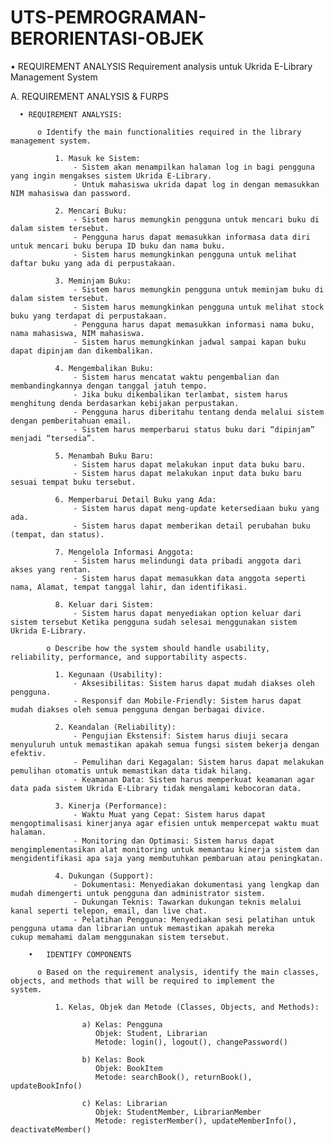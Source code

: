 # UTS-PEMROGRAMAN-BERORIENTASI-OBJEK

•	REQUIREMENT ANALYSIS
  Requirement analysis untuk Ukrida E-Library Management System

  A. REQUIREMENT ANALYSIS & FURPS

      • REQUIREMENT ANALYSIS:

          o	Identify the main functionalities required in the library management system.

              1. Masuk ke Sistem:
                  -	Sistem akan menampilkan halaman log in bagi pengguna yang ingin mengakses sistem Ukrida E-Library.
                  -	Untuk mahasiswa ukrida dapat log in dengan memasukkan NIM mahasiswa dan password.
    
              2. Mencari Buku:
                  -	Sistem harus memungkin pengguna untuk mencari buku di dalam sistem tersebut.
                  -	Pengguna harus dapat memasukkan informasa data diri untuk mencari buku berupa ID buku dan nama buku.
                  -	Sistem harus memungkinkan pengguna untuk melihat daftar buku yang ada di perpustakaan.
              
              3. Meminjam Buku:
                  -	Sistem harus memungkin pengguna untuk meminjam buku di dalam sistem tersebut.
                  -	Sistem harus memungkinkan pengguna untuk melihat stock buku yang terdapat di perpustakaan.
                  -	Pengguna harus dapat memasukkan informasi nama buku, nama mahasiswa, NIM mahasiswa.
                  -	Sistem harus memungkinkan jadwal sampai kapan buku dapat dipinjam dan dikembalikan.
              
              4. Mengembalikan Buku:
                  -	Sistem harus mencatat waktu pengembalian dan membandingkannya dengan tanggal jatuh tempo.
                  -	Jika buku dikembalikan terlambat, sistem harus menghitung denda berdasarkan kebijakan perpustakan.
                  -	Pengguna harus diberitahu tentang denda melalui sistem dengan pemberitahuan email.
                  -	Sistem harus memperbarui status buku dari “dipinjam” menjadi “tersedia”.
              
              5. Menambah Buku Baru:
                  -	Sistem harus dapat melakukan input data buku baru.
                  -	Sistem harus dapat melakukan input data buku baru sesuai tempat buku tersebut.
              
              6. Memperbarui Detail Buku yang Ada:
                  -	Sistem harus dapat meng-update ketersediaan buku yang ada.
                  -	Sistem harus dapat memberikan detail perubahan buku (tempat, dan status).
                  
              7. Mengelola Informasi Anggota:
                  -	Sistem harus melindungi data pribadi anggota dari akses yang rentan.
                  -	Sistem harus dapat memasukkan data anggota seperti nama, Alamat, tempat tanggal lahir, dan identifikasi.
                  
              8. Keluar dari Sistem:
                  -	Sistem harus dapat menyediakan option keluar dari sistem tersebut Ketika pengguna sudah selesai menggunakan sistem                        Ukrida E-Library.

            o Describe how the system should handle usability, reliability, performance, and supportability aspects.

              1. Kegunaan (Usability):
                  -	Aksesibilitas: Sistem harus dapat mudah diakses oleh pengguna.
                  -	Responsif dan Mobile-Friendly: Sistem harus dapat mudah diakses oleh semua pengguna dengan berbagai divice.
              
              2. Keandalan (Reliability):
                  -	Pengujian Ekstensif: Sistem harus diuji secara menyuluruh untuk memastikan apakah semua fungsi sistem bekerja dengan                      efektiv.
                  -	Pemulihan dari Kegagalan: Sistem harus dapat melakukan pemulihan otomatis untuk memastikan data tidak hilang.
                  -	Keamanan Data: Sistem harus memperkuat keamanan agar data pada sistem Ukrida E-Library tidak mengalami kebocoran data.
              
              3. Kinerja (Performance):
                  -	Waktu Muat yang Cepat: Sistem harus dapat mengoptimalisasi kinerjanya agar efisien untuk mempercepat waktu muat                           halaman.
                  -	Monitoring dan Optimasi: Sistem harus dapat mengimplementasikan alat monitoring untuk memantau kinerja sistem dan                         mengidentifikasi apa saja yang membutuhkan pembaruan atau peningkatan.
              
              4. Dukungan (Support):
                  -	Dokumentasi: Menyediakan dokumentasi yang lengkap dan mudah dimengerti untuk pengguna dan administrator sistem.
                  -	Dukungan Teknis: Tawarkan dukungan teknis melalui kanal seperti telepon, email, dan live chat.
                  -	Pelatihan Pengguna: Menyediakan sesi pelatihan untuk pengguna utama dan librarian untuk memastikan apakah mereka                          cukup memahami dalam menggunakan sistem tersebut.

        •	IDENTIFY COMPONENTS

          o	Based on the requirement analysis, identify the main classes, objects, and methods that will be required to implement the                 system.

              1. Kelas, Objek dan Metode (Classes, Objects, and Methods):

                    a) Kelas: Pengguna
                       Objek: Student, Librarian
                       Metode: login(), logout(), changePassword()
                    
                    b) Kelas: Book
                       Objek: BookItem
                       Metode: searchBook(), returnBook(), updateBookInfo()
                    
                    c) Kelas: Librarian
                       Objek: StudentMember, LibrarianMember
                       Metode: registerMember(), updateMemberInfo(), deactivateMember()

